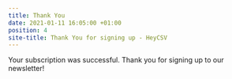 ```yaml
---
title: Thank You
date: 2021-01-11 16:05:00 +01:00
position: 4
site-title: Thank You for signing up - HeyCSV
---
```


Your subscription was successful. Thank you for signing up to our newsletter!